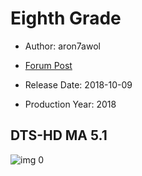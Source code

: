# Eighth Grade

* Author: aron7awol

* [Forum Post](https://www.avsforum.com/threads/bass-eq-for-filtered-movies.2995212/post-56908686)

* Release Date: 2018-10-09
* Production Year: 2018

## DTS-HD MA 5.1

![img 0](https://i.imgur.com/OSj9MF6.jpg)

